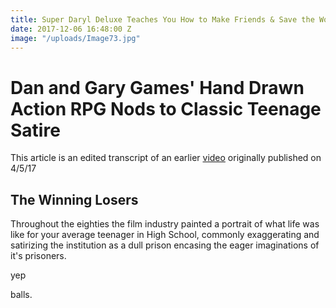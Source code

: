 ```yaml
---
title: Super Daryl Deluxe Teaches You How to Make Friends & Save the World
date: 2017-12-06 16:48:00 Z
image: "/uploads/Image73.jpg"
---
```


# Dan and Gary Games' Hand Drawn Action RPG Nods to Classic Teenage Satire

This article is an edited transcript of an earlier [video](https://www.youtube.com/watch?v=RkOPysxAm74) originally published on 4/5/17

## The Winning Losers

Throughout the eighties the film industry painted a portrait of what life was like for your average teenager in High School, commonly exaggerating and satirizing the institution as a dull prison encasing the eager imaginations of it's prisoners.

yep   

balls. 